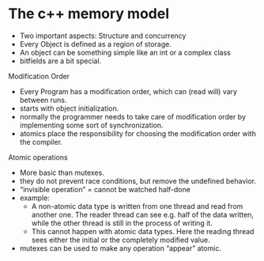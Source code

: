 

# The c++ memory model



* Two important aspects: Structure and concurrency
* Every Object is defined as a region of storage.
* An object can be something simple like an int or a complex class
* bitfields are a bit special.

Modification Order



* Every Program has a modification order, which can (read will) vary between runs.
* starts with object initialization.
* normally the programmer needs to take care of modification order by implementing some sort of synchronization.
* atomics place the responsibility for choosing the modification order with the compiler.

Atomic operations



* More basic than mutexes.
* they do not prevent race conditions, but remove the undefined behavior.
* “invisible operation” = cannot be watched half-done
* example:
    * A non-atomic data type is written from one thread and read from another one. The reader thread can see e.g. half of the data written, while the other thread is still in the process of writing it.
    * This cannot happen with atomic data types. Here the reading thread sees either the initial or the completely modified value.
* mutexes can be used to make any operation “appear” atomic.